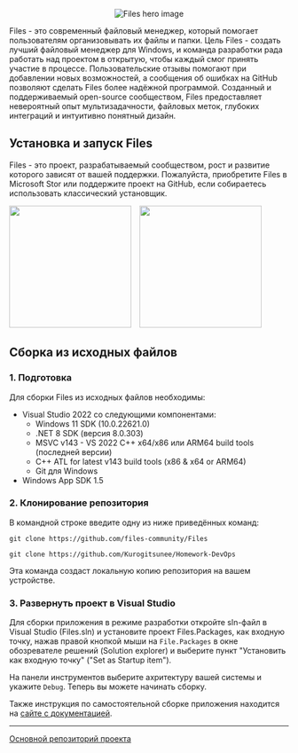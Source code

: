 <p align="center">
  <img alt="Files hero image" src="./assets/ReadmeHero.png" />
</p>

Files - это современный файловый менеджер, который помогает пользователям организовывать их файлы и папки. Цель Files - создать лучший файловый менеджер для Windows, и команда разработки рада работать над проектом в открытую, чтобы каждый смог принять участие в процессе. Пользовательские отзывы помогают при добавлении новых возможностей, а сообщения об ошибках на GitHub позволяют сделать Files более надёжной программой. Созданный и поддерживаемый open-source сообществом, Files предоставляет невероятный опыт мультизадачности, файловых меток, глубоких интеграций и интуитивно понятный дизайн.

## Установка и запуск Files

Files - это проект, разрабатываемый сообществом, рост и развитие которого зависят от вашей поддержки. Пожалуйста, приобретите Files в Microsoft Stor или поддержите проект на GitHub, если собираетесь использовать классический установщик.

<p align="left">
  <!-- Store Badge -->
  <a style="text-decoration:none" href="https://apps.microsoft.com/detail/9NGHP3DX8HDX?launch=true&mode=full">
    <picture>
      <source media="(prefers-color-scheme: light)" srcset="./assets/StoreBadge-dark.png" width="220" />
      <img src="./assets/StoreBadge-light.png" width="220" />
  </picture></a>
  &ensp;
  <!-- Classic Installer Badge -->
  <a style="text-decoration:none" href="https://files.community/appinstallers/Files.stable.appinstaller">
    <picture>
      <source media="(prefers-color-scheme: light)" srcset="./assets/ClassicInstallerBadge-dark.png" width="220" />
      <img src="./assets/ClassicInstallerBadge-light.png" width="220" />
    </picture></a>
</p>

## Сборка из исходных файлов

### 1. Подготовка

Для сборки Files из исходных файлов необходимы:

- Visual Studio 2022 со следующими компонентами:
    - Windows 11 SDK (10.0.22621.0)
    - .NET 8 SDK (версия 8.0.303)
    - MSVC v143 - VS 2022 C++ x64/x86 или ARM64 build tools (последней версии)
    - C++ ATL for latest v143 build tools (x86 & x64 or ARM64)
    - Git для Windows
- Windows App SDK 1.5

### 2. Клонирование репозитория

В командной строке введите одну из ниже приведённых команд:

`git clone https://github.com/files-community/Files`

`git clone https://github.com/Kurogitsunee/Homework-DevOps`

Эта команда создаст локальную копию репозитория на вашем устройстве.

### 3. Развернуть проект в Visual Studio

Для сборки приложения в режиме разработки откройте sln-файл в Visual Studio (Files.sln) и установите проект Files.Packages, как входную точку, нажав правой кнопкой мыши на `File.Packages` в окне обозревателе решений (Solution explorer) и выберите пункт "Установить как входную точку" ("Set as Startup item").

На панели инструментов выберите ахритектуру вашей системы и укажите `Debug`. Теперь вы можете начинать сборку.

Также инструкция по самостоятельной сборке приложения находится на [сайте с документацией](https://files.community/docs/contributing/building-from-source).

___

[Основной репозиторий проекта](https://github.com/files-community/Files)



